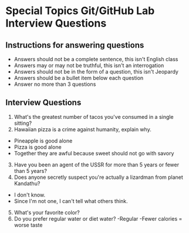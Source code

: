 # Special Topics Git/GitHub Lab Interview Questions

## Instructions for answering questions
  - Answers should not be a complete sentence, this isn't English class
  - Answers may or may not be truthful, this isn't an interrogation
  - Answers should not be in the form of a question, this isn't Jeopardy
  - Answers should be a bullet item below each question
  - Answer no more than 3 questions

## Interview Questions

1. What's the greatest number of tacos you've consumed in a single sitting?
2. Hawaiian pizza is a crime against humanity, explain why.
- Pineapple is good alone
- Pizza is good alone
- Together they are awful because sweet should not go with savory
3. Have you been an agent of the USSR for more than 5 years or fewer than 5 years?
4. Does anyone secretly suspect you're actually a lizardman from planet Kandathu?
- I don't know.
- Since I'm not one, I can't tell what others think.
5. What's your favorite color?
6. Do you prefer regular water or diet water?
-Regular
-Fewer calories = worse taste
